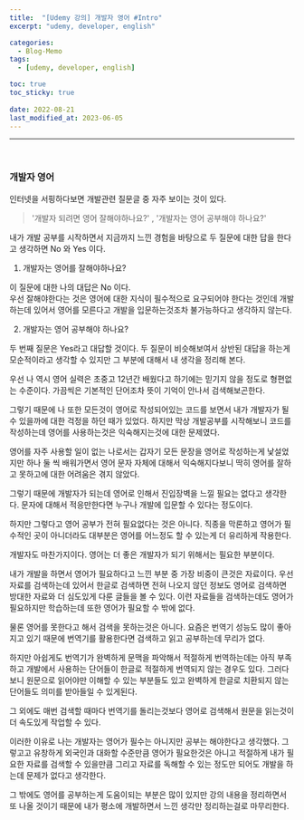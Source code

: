 ```yaml
---
title:  "[Udemy 강의] 개발자 영어 #Intro"
excerpt: "udemy, developer, english"

categories:
  - Blog-Memo
tags:
  - [udemy, developer, english]

toc: true
toc_sticky: true
 
date: 2022-08-21 
last_modified_at: 2023-06-05
---
```


***

<br>

### 개발자 영어

인터넷을 서핑하다보면 개발관련 질문글 중 자주 보이는 것이 있다.  

>'개발자 되려면 영어 잘해야하나요?' , '개발자는 영어 공부해야 하나요?'  

내가 개발 공부를 시작하면서 지금까지 느낀 경험을 바탕으로 두 질문에 대한 답을 한다고 생각하면 No 와 Yes 이다.  

1. 개발자는 영어를 잘해야하나요?  

이 질문에 대한 나의 대답은 No 이다.  
우선 잘해야한다는 것은 영어에 대한 지식이 필수적으로 요구되어야 한다는 것인데 개발하는데 있어서 영어를 모른다고 개발을 입문하는것조차 불가능하다고 생각하지 않는다.  

2. 개발자는 영어 공부해야 하나요?  

두 번째 질문은 Yes라고 대답할 것이다. 두 질문이 비슷해보여서 상반된 대답을 하는게 모순적이라고 생각할 수 있지만 그 부분에 대해서 내 생각을 정리해 본다.  

우선 나 역시 영어 실력은 초중고 12년간 배웠다고 하기에는 믿기지 않을 정도로 형편없는 수준이다. 가끔씩은 기본적인 단어조차 뜻이 기억이 안나서 검색해보곤한다.  

그렇기 때문에 나 또한 모든것이 영어로 작성되어있는 코드를 보면서 내가 개발자가 될 수 있을까에 대한 걱정을 하던 때가 있었다. 하지만 막상 개발공부를 시작해보니 코드를 작성하는데 영어를 사용하는것은 익숙해지는것에 대한 문제였다.  

영어를 자주 사용할 일이 없는 나로서는 갑자기 모든 문장을 영어로 작성하는게 낯설었지만 하나 둘 씩 배워가면서 영어 문자 자체에 대해서 익숙해지다보니 딱히 영어를 잘하고 못하고에 대한 어려움은 겪지 않았다.  

그렇기 때문에 개발자가 되는데 영어로 인해서 진입장벽을 느낄 필요는 없다고 생각한다. 문자에 대해서 적응만한다면 누구나 개발에 입문할 수 있다는 정도이다.  

하지만 그렇다고 영어 공부가 전혀 필요없다는 것은 아니다. 직종을 막론하고 영어가 필수적인 곳이 아니더라도 대부분은 영어를 어느정도 할 수 있는게 더 유리하게 작용한다.  

개발자도 마찬가지이다. 영어는 더 좋은 개발자가 되기 위해서는 필요한 부분이다. 

내가 개발을 하면서 영어가 필요하다고 느낀 부분 중 가장 비중이 큰것은 자료이다. 우선 자료를 검색하는데 있어서 한글로 검색하면 전혀 나오지 않던 정보도 영어로 검색하면 방대한 자료와 더 심도있게 다룬 글들을 볼 수 있다. 이런 자료들을 검색하는데도 영어가 필요하지만 학습하는데 또한 영어가 필요할 수 밖에 없다. 

물론 영어를 못한다고 해서 검색을 못하는것은 아니다. 요즘은 번역기 성능도 많이 좋아지고 있기 때문에 번역기를 활용한다면 검색하고 읽고 공부하는데 무리가 없다. 

하지만 아쉽게도 번역기가 완벽하게 문맥을 파악해서 적절하게 번역하는데는 아직 부족하고 개발에서 사용하는 단어들이 한글로 적절하게 번역되지 않는 경우도 있다. 그러다보니 원문으로 읽어야만 이해할 수 있는 부분들도 있고 완벽하게 한글로 치환되지 않는 단어들도 의미를 받아들일 수 있게된다.  

그 외에도 매번 검색할 때마다 번역기를 돌리는것보다 영어로 검색해서 원문을 읽는것이 더 속도있게 작업할 수 있다.  

이러한 이유로 나는 개발자는 영어가 필수는 아니지만 공부는 해야한다고 생각했다. 그렇고고 유창하게 외국인과 대화할 수준만큼 영어가 필요한것은 아니고 적절하게 내가 필요한 자료를 검색할 수 있을만큼 그리고 자료를 독해할 수 있는 정도만 되어도 개발을 하는데 문제가 없다고 생각한다.  

그 밖에도 영어를 공부하는게 도움이되는 부분은 많이 있지만 강의 내용을 정리하면서 또 나올 것이기 때문에 내가 평소에 개발하면서 느낀 생각만 정리하는걸로 마무리한다.  

